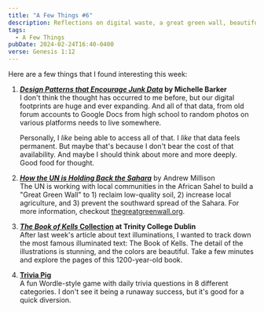 ```yaml
---
title: "A Few Things #6"
description: Reflections on digital waste, a great green wall, beautiful illuminations, and a fun trivia game
tags:
  - A Few Things
pubDate: 2024-02-24T16:40-0400
verse: Genesis 1:12
---
```


Here are a few things that I found interesting this week:

1. **[_Design Patterns that Encourage Junk Data_](https://css-irl.info/design-patterns-that-encourage-junk-data/)
   by Michelle Barker**<br/>I don't think the thought has occurred to me before,
   but our digital footprints are huge and ever expanding. And all of that data,
   from old forum accounts to Google Docs from high school to random photos on
   various platforms needs to live somewhere.

   Personally, I _like_ being able to access all of that. I _like_ that data
   feels permanent. But maybe that's because I don't bear the cost of that
   availability. And maybe I should think about more and more deeply. Good food
   for thought.

2. **[_How the UN is Holding Back the Sahara_](https://www.youtube.com/watch?v=WCli0gyNwL0)**
   by Andrew Millison<br/>The UN is working with local communities in the
   African Sahel to build a "Great Green Wall" to 1) reclaim low-quality
   soil, 2) increase local agriculture, and 3) prevent the southward spread of
   the Sahara. For more information, checkout
   [thegreatgreenwall.org](https://www.thegreatgreenwall.org/).

3. **[_The Book of Kells_ Collection](https://digitalcollections.tcd.ie/concern/works/hm50tr726?locale=en)
   at Trinity College Dublin**<br/>After last week's article about
   text illuminations, I wanted to track down the most famous illuminated text:
   The Book of Kells. The detail of the illustrations is stunning, and the
   colors are beautiful. Take a few minutes and explore the pages of this
   1200-year-old book.

4. **[Trivia Pig](https://triviapig.com/)**<br/>A fun Wordle-style game with daily
   trivia questions in 8 different categories. I don't see it being a runaway
   success, but it's good for a quick diversion.
